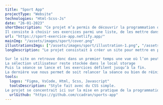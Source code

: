 ```yaml
---
title: "Sport App"
projectType: "Website"
technologies: "Html-Scss-Js"
date: "26-01-2023"
shortDescription: "Ce projet m’a permis de découvrir la programmation orientée objet sur JavaScript.
Il consiste à choisir ses exercices parmi une liste, de les mettre dans l’ordre souhaité, d’en choisir la durée puis de lancer la séance. Ce projet m’a permis de comprendre beaucoup de notions."
url: "https://sport-exercice-app.netlify.app/"
mainImg: "/assets/images/sport/cover.png"
illustrationsImgs: ["/assets/images/sport/illustration-1.png", "/assets/images/sport/illustration-2.png", "/assets/images/sport/illustration-3.png"]
longDescription: "Le projet consistait à créer un site pour mettre en pratique la programmation orientée objet sur Javascript.

Sur le site on retrouve donc dans un premier temps une vue où l’on peut sélectionner les exercices voulus et modifier le temps de ceux-ci. On peut également les changer de place grâce à un bouton les déplaçant vers la gauche mais aussi supprimer ceux dont on n'a pas besoin. Cela marche grâce à un array qui évolue en fonction des différents événements.
La sélection utilisateur reste stockée dans le local storage
Puis la séance se lance et les exercices défilent jusqu’à la fin.
La dernière vue nous permet de soit relancer la séance ou bien de réinitialiser tous les exercices."
tools:
  logos: "Figma, VsCode, Html, Scss, Javascript"
  toolsDescription: "Style fait avec du CSS simple.
Le projet se concentrait ici sur la mise en pratique de la programmation orientée objet sur Javascript."
  urlGithub: "https://github.com/ccadran/sports-app"
---
```

